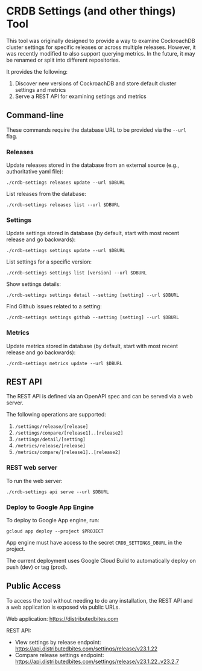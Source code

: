 # CRDB Settings (and other things) Tool

This tool was originally designed to provide a way to examine CockroachDB cluster settings for specific releases or across
multiple releases. However, it was recently modified to also support querying metrics. In the future, it may be renamed or split into different repositories.

It provides the following:

1. Discover new versions of CockroachDB and store default cluster settings and metrics
2. Serve a REST API for examining settings and metrics

## Command-line

These commands require the database URL to be provided via the `--url` flag.

### Releases

Update releases stored in the database from an external source (e.g., authoritative yaml file):

```
./crdb-settings releases update --url $DBURL
```

List releases from the database:

```
./crdb-settings releases list --url $DBURL
```

### Settings

Update settings stored in database (by default, start with most recent release and go backwards):

```
./crdb-settings settings update --url $DBURL
```

List settings for a specific version:

```
./crdb-settings settings list [version] --url $DBURL
```

Show settings details:

```
./crdb-settings settings detail --setting [setting] --url $DBURL
```

Find Github issues related to a setting:

```
./crdb-settings settings github --setting [setting] --url $DBURL
```

### Metrics

Update metrics stored in database (by default, start with most recent release and go backwards):

```
./crdb-settings metrics update --url $DBURL
```

## REST API

The REST API is defined via an OpenAPI spec and can be served via a web server.

The following operations are supported:

1. `/settings/release/[release]`
2. `/settings/compare/[release1]..[release2]`
3. `/settings/detail/[setting]`
4. `/metrics/release/[release]`
5. `/metrics/compare/[release1]..[release2]`


### REST web server

To run the web server:

```
./crdb-settings api serve --url $DBURL
```

### Deploy to Google App Engine

To deploy to Google App engine, run:

```
gcloud app deploy --project $PROJECT
```

App engine must have access to the secret `CRDB_SETTINGS_DBURL` in the project.

The current deployment uses Google Cloud Build to automatically deploy on push (dev) or tag (prod).

## Public Access

To access the tool without needing to do any installation, the REST API and a web application is exposed via public URLs.

Web application: https://distributedbites.com

REST API:
* View settings by release endpoint: https://api.distributedbites.com/settings/release/v23.1.22
* Compare release settings endpoint: https://api.distributedbites.com/settings/release/v23.1.22..v23.2.7

